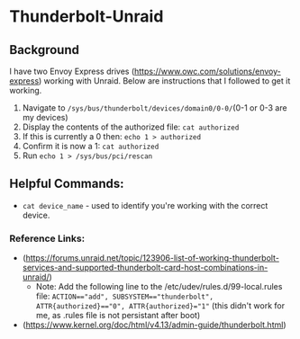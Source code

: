 # Thunderbolt-Unraid

## Background
I have two Envoy Express drives (https://www.owc.com/solutions/envoy-express) working with Unraid. Below are instructions that I followed to get it working.

1. Navigate to `/sys/bus/thunderbolt/devices/domain0/0-0/`(0-1 or 0-3 are my devices)
2. Display the contents of the authorized file: `cat authorized`
3. If this is currently a 0 then: `echo 1 > authorized`
4. Confirm it is now a 1: `cat authorized`
5. Run `echo 1 > /sys/bus/pci/rescan`

## Helpful Commands:
- `cat device_name` - used to identify you're working with the correct device.

### Reference Links:
- (https://forums.unraid.net/topic/123906-list-of-working-thunderbolt-services-and-supported-thunderbolt-card-host-combinations-in-unraid/)
  - Note: Add the following line to the /etc/udev/rules.d/99-local.rules file: `ACTION=="add", SUBSYSTEM=="thunderbolt", ATTR{authorized}=="0", ATTR{authorized}="1"` (this didn't work for me, as .rules file is not persistant after boot)
- (https://www.kernel.org/doc/html/v4.13/admin-guide/thunderbolt.html)

